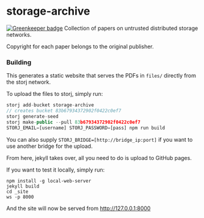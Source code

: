 # storage-archive

[![Greenkeeper badge](https://badges.greenkeeper.io/retrohacker/storage-archive.svg)](https://greenkeeper.io/)
Collection of papers on untrusted distributed storage networks.

Copyright for each paper belongs to the original publisher.

### Building

This generates a static website that serves the PDFs in `files/` directly from the storj network.

To upload the files to storj, simply run:

```js
storj add-bucket storage-archive
// creates bucket 83b67934372902f0422c0ef7
storj generate-seed
storj make-public --pull 83b67934372902f0422c0ef7
STORJ_EMAIL=[username] STORJ_PASSWORD=[pass] npm run build
```

You can also supply `STORJ_BRIDGE=[http://bridge_ip:port]` if you want to use another bridge for the upload.

From here, jekyll takes over, all you need to do is upload to GitHub pages.

If you want to test it locally, simply run:

```
npm install -g local-web-server
jekyll build
cd _site
ws -p 8000
```

And the site will now be served from http://127.0.0.1:8000
